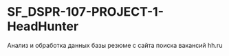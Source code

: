 # SF_DSPR-107-PROJECT-1-HeadHunter
Анализ и обработка данных базы резюме с сайта поиска вакансий hh.ru
